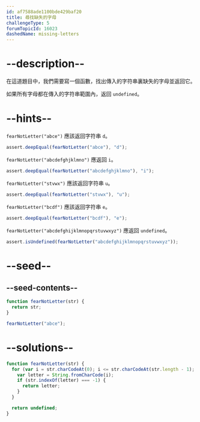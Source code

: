 ```yaml
---
id: af7588ade1100bde429baf20
title: 尋找缺失的字母
challengeType: 5
forumTopicId: 16023
dashedName: missing-letters
---
```


# --description--

在這道題目中，我們需要寫一個函數，找出傳入的字符串裏缺失的字母並返回它。

如果所有字母都在傳入的字符串範圍內，返回 `undefined`。

# --hints--

`fearNotLetter("abce")` 應該返回字符串 `d`。

```js
assert.deepEqual(fearNotLetter("abce"), "d");
```

`fearNotLetter("abcdefghjklmno")` 應返回 `i`。

```js
assert.deepEqual(fearNotLetter("abcdefghjklmno"), "i");
```

`fearNotLetter("stvwx")` 應該返回字符串 `u`。

```js
assert.deepEqual(fearNotLetter("stvwx"), "u");
```

`fearNotLetter("bcdf")` 應該返回字符串 `e`。

```js
assert.deepEqual(fearNotLetter("bcdf"), "e");
```

`fearNotLetter("abcdefghijklmnopqrstuvwxyz")` 應返回 `undefined`。

```js
assert.isUndefined(fearNotLetter("abcdefghijklmnopqrstuvwxyz"));
```

# --seed--

## --seed-contents--

```js
function fearNotLetter(str) {
  return str;
}

fearNotLetter("abce");
```

# --solutions--

```js
function fearNotLetter(str) {
  for (var i = str.charCodeAt(0); i <= str.charCodeAt(str.length - 1); i++) {
    var letter = String.fromCharCode(i);
    if (str.indexOf(letter) === -1) {
      return letter;
    }
  }

  return undefined;
}
```
